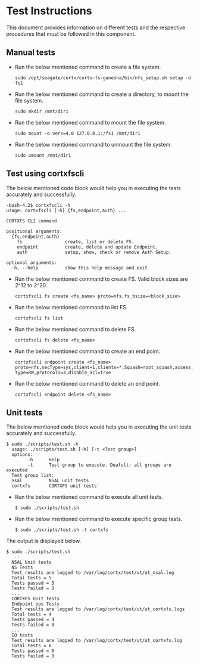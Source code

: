 # Test Instructions

This document provides information on different tests and the respective procedures that must be followed in this component.

## Manual tests

  * Run the below mentioned command to create a file system.
  
    `sudo /opt/seagate/cortx/cortx-fs-ganesha/bin/nfs_setup.sh setup -d fs1`
    
  * Run the below mentioned command to create a directory, to mount the file system.
  
    `sudo mkdir /mnt/dir1`
    
  * Run the below mentioned command to mount the file system.
  
    `sudo mount -o vers=4.0 127.0.0.1:/fs1 /mnt/dir1`
    
  * Run the below mentioned command to unmount the file system.
  
    `sudo umount /mnt/dir1`
	

## Test using cortxfscli

The below mentioned code block would help you in executing the tests accurately and successfully.

```
-bash-4.2$ cortxfscli -h
usage: cortxfscli [-h] {fs,endpoint,auth} ...

CORTXFS CLI command

positional arguments:
  {fs,endpoint,auth}
    fs                create, list or delete FS.
    endpoint          create, delete and update Endpoint.
    auth              setup, show, check or remove Auth Setup.

optional arguments:
  -h, --help          show this help message and exit
```  

* Run the below mentioned command to create FS. Valid block sizes are 2^12 to 2^20.

   `cortxfscli fs create <fs_name> proto=nfs,fs_bsize=<block_size>`

* Run the below mentioned command to list FS.

   `cortxfscli fs list`

* Run the below mentioned command to delete FS.

   `cortxfscli fs delete <fs_name>`
   
* Run the below mentioned command to create an end point.

   `cortxfscli endpoint create <fs_name> proto=nfs,secType=sys,client=1,clients=*,Squash=root_squash,access_type=RW,protocols=3,disable_acl=true`
   
* Run the below mentioned command to delete an end point.

   `cortxfscli endpoint delete <fs_name>`

## Unit tests

  The below mentioned code block would help you in executing the unit tests accurately and successfully.
  
  ```
  $ sudo ./scripts/test.sh -h
    usage: ./scripts/test.sh [-h] [-t <Test group>]
    options:
          -h      Help
          -t      Test group to execute. Deafult: all groups are executed
    Test group list:
    nsal          NSAL unit tests
    cortxfs       CORTXFS unit tests`
  ```
  
  * Run the below mentioned command to execute all unit tests.
  
      `$ sudo ./scripts/test.sh`
  
  * Run the below mentioned command to execute specific group tests.
  
      `$ sudo ./scripts/test.sh -t cortxfs`
  
  The output is displayed below.
  
  ```
  $ sudo ./scripts/test.sh
     --
    NSAL Unit tests
    NS Tests
    Test results are logged to /var/log/cortx/test/ut/ut_nsal.log
    Total tests = 5
    Tests passed = 5
    Tests failed = 0
    ...
    CORTXFS Unit tests
    Endpoint ops Tests
    Test results are logged to /var/log/cortx/test/ut/ut_cortxfs.logs
    Total tests = 4
    Tests passed = 4
    Tests failed = 0
    ...
    IO tests
    Test results are logged to /var/log/cortx/test/ut/ut_cortxfs.log
    Total tests = 6
    Tests passed = 6
    Tests failed = 0
  ``` 
